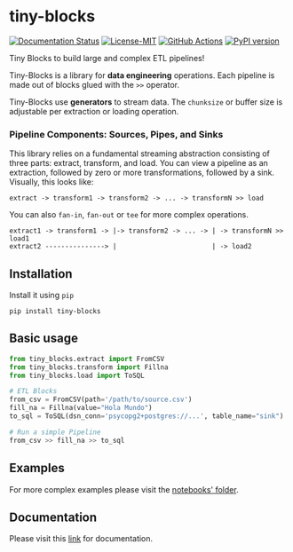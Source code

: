  tiny-blocks
=============

[![Documentation Status](https://readthedocs.org/projects/tiny-blocks/badge/?version=latest)](https://tiny-blocks.readthedocs.io/en/latest/?badge=latest)
[![License-MIT](https://img.shields.io/badge/License-MIT-yellow.svg)](https://github.com/pyprogrammerblog/tiny-blocks/blob/master/LICENSE)
[![GitHub Actions](https://github.com/pyprogrammerblog/tiny-blocks/workflows/CI/badge.svg/)](https://github.com/pyprogrammerblog/tiny-blocks/workflows/CI/badge.svg/)
[![PyPI version](https://badge.fury.io/py/tiny-blocks.svg)](https://badge.fury.io/py/tiny-blocks)

Tiny Blocks to build large and complex ETL pipelines!

Tiny-Blocks is a library for **data engineering** operations. 
Each pipeline is made out of blocks glued with the `>>` operator. 

Tiny-Blocks use **generators** to stream data. The `chunksize` or buffer size 
is adjustable per extraction or loading operation.

### Pipeline Components: Sources, Pipes, and Sinks
This library relies on a fundamental streaming abstraction consisting of three
parts: extract, transform, and load. You can view a pipeline as an extraction, followed
by zero or more transformations, followed by a sink. Visually, this looks like:

```
extract -> transform1 -> transform2 -> ... -> transformN >> load
```

You can also `fan-in`, `fan-out` or `tee` for more complex operations.

```
extract1 -> transform1 -> |-> transform2 -> ... -> | -> transformN >> load1
extract2 ---------------> |                        | -> load2
```


Installation
-------------

Install it using ``pip``

```shell
pip install tiny-blocks
```

Basic usage
---------------

```python
from tiny_blocks.extract import FromCSV
from tiny_blocks.transform import Fillna
from tiny_blocks.load import ToSQL

# ETL Blocks
from_csv = FromCSV(path='/path/to/source.csv')
fill_na = Fillna(value="Hola Mundo")
to_sql = ToSQL(dsn_conn='psycopg2+postgres://...', table_name="sink")

# Run a simple Pipeline
from_csv >> fill_na >> to_sql
```

Examples
----------------------

For more complex examples please visit 
the [notebooks' folder](https://github.com/pyprogrammerblog/tiny-blocks/tree/master/notebooks).


Documentation
--------------

Please visit this [link](https://tiny-blocks.readthedocs.io/en/latest/) for documentation.
